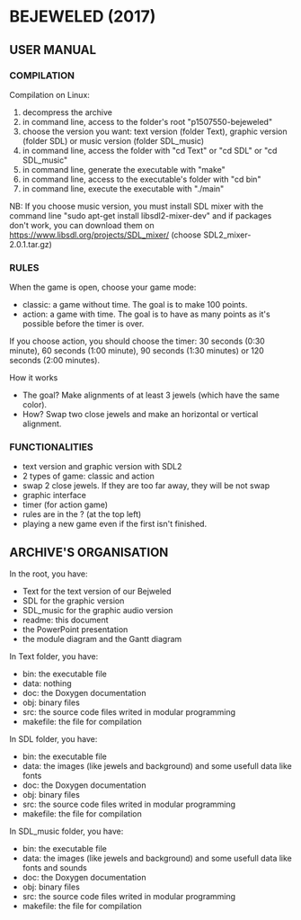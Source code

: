 # BEJEWELED (2017)

## USER MANUAL

### COMPILATION

Compilation on Linux:
1. decompress the archive
2. in command line, access to the folder's root "p1507550-bejeweled"
3. choose the version you want: text version (folder Text), graphic version (folder SDL) or music version (folder SDL_music)
4. in command line, access the folder with "cd Text" or "cd SDL" or "cd SDL_music"
4. in command line, generate the executable with "make"
5. in command line, access to the executable's folder with "cd bin"
6. in command line, execute the executable with "./main"

NB: If you choose music version, you must install SDL mixer with the command line "sudo apt-get install libsdl2-mixer-dev" and if packages don't work, you can download them on https://www.libsdl.org/projects/SDL_mixer/ (choose SDL2_mixer-2.0.1.tar.gz)

### RULES

When the game is open, choose your game mode:
- classic: a game without time. The goal is to make 100 points.
- action: a game with time. The goal is to have as many points as it's possible before the timer is over.

If you choose action, you should choose the timer: 30 seconds (0:30 minute), 60 seconds (1:00 minute), 90 seconds (1:30 minutes) or 120 seconds (2:00 minutes).

How it works
- The goal? Make alignments of at least 3 jewels (which have the same color). 
- How? Swap two close jewels and make an horizontal or vertical alignment. 

### FUNCTIONALITIES

- text version and graphic version with SDL2
- 2 types of game: classic and action
- swap 2 close jewels. If they are too far away, they will be not swap
- graphic interface
- timer (for action game)
- rules are in the ? (at the top left)
- playing a new game even if the first isn't finished.


## ARCHIVE'S ORGANISATION

In the root, you have:
- Text for the text version of our Bejweled
- SDL for the graphic version
- SDL_music for the graphic audio version
- readme: this document
- the PowerPoint presentation
- the module diagram and the Gantt diagram

In Text folder, you have:
- bin: the executable file
- data: nothing
- doc: the Doxygen documentation
- obj: binary files
- src: the source code files writed in modular programming
- makefile: the file for compilation

In SDL folder, you have:
- bin: the executable file
- data: the images (like jewels and background) and some usefull data like fonts
- doc: the Doxygen documentation
- obj: binary files
- src: the source code files writed in modular programming
- makefile: the file for compilation

In SDL_music folder, you have:
- bin: the executable file
- data: the images (like jewels and background) and some usefull data like fonts and sounds
- doc: the Doxygen documentation
- obj: binary files
- src: the source code files writed in modular programming
- makefile: the file for compilation